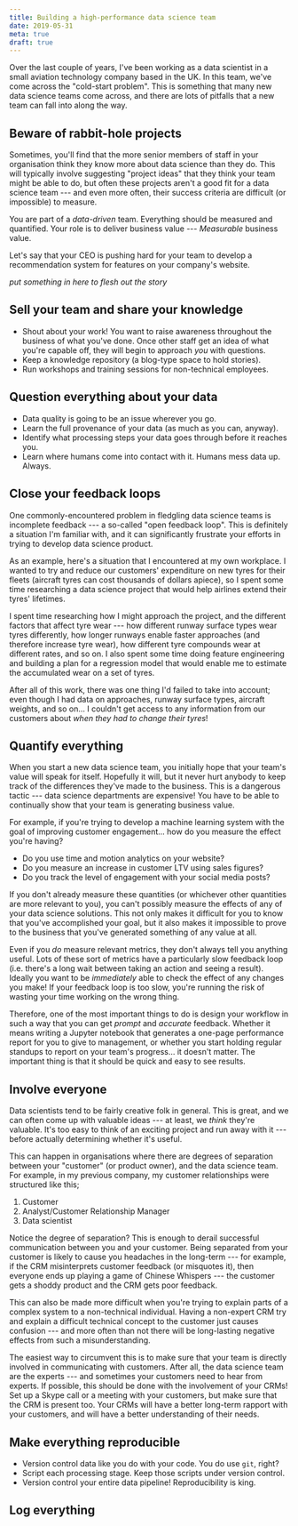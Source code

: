 ```yaml
---
title: Building a high-performance data science team
date: 2019-05-31
meta: true
draft: true
---
```


Over the last couple of years, I've been working as a data scientist in a small
aviation technology company based in the UK. In this team, we've come across
the "cold-start problem". This is something that many new data science teams
come across, and there are lots of pitfalls that a new team can fall into along
the way.


## Beware of rabbit-hole projects

Sometimes, you'll find that the more senior members of staff in your
organisation think they know more about data science than they do. This will
typically involve suggesting "project ideas" that they think your team might be
able to do, but often these projects aren't a good fit for a data science team
--- and even more often, their success criteria are difficult (or impossible)
to measure.

You are part of a *data-driven* team. Everything should be measured and
quantified. Your role is to deliver business value --- *Measurable*
business value.

Let's say that your CEO is pushing hard for your team to develop a
recommendation system for features on your company's website.


*put something in here to flesh out the story*


## Sell your team and share your knowledge

* Shout about your work! You want to raise awareness throughout the business of
  what you've done. Once other staff get an idea of what you're capable off,
  they will begin to approach *you* with questions.
* Keep a knowledge repository (a blog-type space to hold stories).
* Run workshops and training sessions for non-technical employees.


## Question everything about your data

* Data quality is going to be an issue wherever you go.
* Learn the full provenance of your data (as much as you can, anyway).
* Identify what processing steps your data goes through before it reaches you.
* Learn where humans come into contact with it. Humans mess data up. Always.


## Close your feedback loops

One commonly-encountered problem in fledgling data science teams is incomplete
feedback --- a so-called "open feedback loop". This is definitely a situation
I'm familiar with, and it can significantly frustrate your efforts in trying to
develop data science product.

As an example, here's a situation that I encountered at my own workplace. I
wanted to try and reduce our customers' expenditure on new tyres for their
fleets (aircraft tyres can cost thousands of dollars apiece), so I spent some
time researching a data science project that would help airlines extend their
tyres' lifetimes.

I spent time researching how I might approach the project, and the different
factors that affect tyre wear --- how different runway surface types wear tyres
differently, how longer runways enable faster approaches (and therefore
increase tyre wear), how different tyre compounds wear at different rates, and
so on. I also spent some time doing feature engineering and building a plan for
a regression model that would enable me to estimate the accumulated wear on a
set of tyres.

After all of this work, there was one thing I'd failed to take into account;
even though I had data on approaches, runway surface types, aircraft weights,
and so on... I couldn't get access to any information from our customers about
*when they had to change their tyres*!


## Quantify everything

When you start a new data science team, you initially hope that your team's
value will speak for itself. Hopefully it will, but it never hurt anybody to
keep track of the differences they've made to the business. This is a dangerous
tactic --- data science departments are expensive! You have to be able to
continually show that your team is generating business value.

For example, if you're trying to develop a machine learning system with the
goal of improving customer engagement... how do you measure the effect you're
having?

* Do you use time and motion analytics on your website?
* Do you measure an increase in customer LTV using sales figures?
* Do you track the level of engagement with your social media posts?

If you don't already measure these quantities (or whichever other quantities
are more relevant to you), you can't possibly measure the effects of any of
your data science solutions. This not only makes it difficult for you to know
that you've accomplished your goal, but it also makes it impossible to prove to
the business that you've generated something of any value at all.

Even if you *do* measure relevant metrics, they don't always tell you anything
useful. Lots of these sort of metrics have a particularly slow feedback loop
(i.e. there's a long wait between taking an action and seeing a result).
Ideally you want to be *immediately* able to check the effect of any changes
you make! If your feedback loop is too slow, you're running the risk of wasting
your time working on the wrong thing.

Therefore, one of the most important things to do is design your workflow in
such a way that you can get *prompt* and *accurate* feedback. Whether it means
writing a Jupyter notebook that generates a one-page performance report for you
to give to management, or whether you start holding regular standups to report
on your team's progress... it doesn't matter. The important thing is that it
should be quick and easy to see results.


## Involve everyone

Data scientists tend to be fairly creative folk in general. This is great, and
we can often come up with valuable ideas --- at least, we *think* they're
valuable. It's too easy to think of an exciting project and run away with it
--- before actually determining whether it's useful.

This can happen in organisations where there are degrees of separation between
your "customer" (or product owner), and the data science team. For example, in
my previous company, my customer relationships were structured like this;

1. Customer
2. Analyst/Customer Relationship Manager
3. Data scientist

Notice the degree of separation? This is enough to derail successful
communication between you and your customer. Being separated from your customer
is likely to cause you headaches in the long-term --- for example, if the CRM
misinterprets customer feedback (or misquotes it), then everyone ends up
playing a game of Chinese Whispers --- the customer gets a shoddy product and
the CRM gets poor feedback.

This can also be made more difficult when you're trying to explain parts of a
complex system to a non-technical individual. Having a non-expert CRM try and
explain a difficult technical concept to the customer just causes confusion ---
and more often than not there will be long-lasting negative effects from such a
misunderstanding.

The easiest way to circumvent this is to make sure that your team is directly
involved in communicating with customers. After all, the data science team are
the experts --- and sometimes your customers need to hear from experts. If
possible, this should be done with the involvement of your CRMs! Set up a Skype
call or a meeting with your customers, but make sure that the CRM is present
too. Your CRMs will have a better long-term rapport with your customers, and
will have a better understanding of their needs.


## Make everything reproducible

* Version control data like you do with your code. You do use `git`, right?
* Script each processing stage. Keep those scripts under version control.
* Version control your entire data pipeline! Reproducibility is king.


## Log everything
